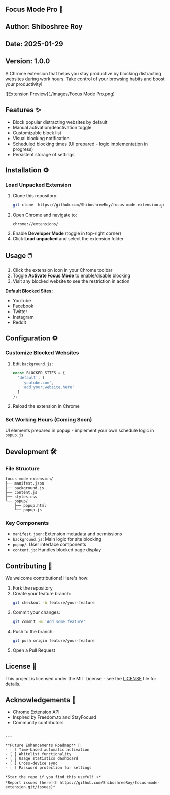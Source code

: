 


## Focus Mode Pro 🚀
## Author: Shiboshree Roy
## Date: 2025-01-29
## Version: 1.0.0

A Chrome extension that helps you stay productive by blocking distracting websites during work hours. Take control of your browsing habits and boost your productivity!

![Extension Preview](./images/Focus Mode Pro.png)

## Features ✨
- Block popular distracting websites by default
- Manual activation/deactivation toggle
- Customizable block list
- Visual blocking notification
- Scheduled blocking times (UI prepared - logic implementation in progress)
- Persistent storage of settings

## Installation ⚙️

### Load Unpacked Extension
1. Clone this repository:
   ```bash
   git clone  https://github.com/ShiboshreeRoy/focus-mode-extension.git
   ```
2. Open Chrome and navigate to:
   ```
   chrome://extensions/
   ```
3. Enable **Developer Mode** (toggle in top-right corner)
4. Click **Load unpacked** and select the extension folder

## Usage 🖱️

1. Click the extension icon in your Chrome toolbar
2. Toggle **Activate Focus Mode** to enable/disable blocking
3. Visit any blocked website to see the restriction in action

**Default Blocked Sites:**
- YouTube
- Facebook
- Twitter
- Instagram
- Reddit

## Configuration ⚙️

### Customize Blocked Websites
1. Edit `background.js`:
   ```javascript
   const BLOCKED_SITES = {
     'default': [
       'youtube.com',
       'add.your.website.here'
     ]
   };
   ```
2. Reload the extension in Chrome

### Set Working Hours (Coming Soon)
UI elements prepared in popup - implement your own schedule logic in `popup.js`

## Development 🛠️

### File Structure
```
focus-mode-extension/
├── manifest.json
├── background.js
├── content.js
├── styles.css
└── popup/
    ├── popup.html
    └── popup.js
```

### Key Components
- `manifest.json`: Extension metadata and permissions
- `background.js`: Main logic for site blocking
- `popup/`: User interface components
- `content.js`: Handles blocked page display

## Contributing 🤝

We welcome contributions! Here's how:
1. Fork the repository
2. Create your feature branch:
   ```bash
   git checkout -b feature/your-feature
   ```
3. Commit your changes:
   ```bash
   git commit -m 'Add some feature'
   ```
4. Push to the branch:
   ```bash
   git push origin feature/your-feature
   ```
5. Open a Pull Request

## License 📄

This project is licensed under the MIT License - see the [LICENSE](LICENSE) file for details.

## Acknowledgements 🙏
- Chrome Extension API
- Inspired by Freedom.to and StayFocusd
- Community contributors
```

---

**Future Enhancements Roadmap** 🚧  
- [ ] Time-based automatic activation
- [ ] Whitelist functionality
- [ ] Usage statistics dashboard
- [ ] Cross-device sync
- [ ] Password protection for settings

*Star the repo if you find this useful! ⭐*  
*Report issues [here](h https://github.com/ShiboshreeRoy/focus-mode-extension.git/issues)*
```
